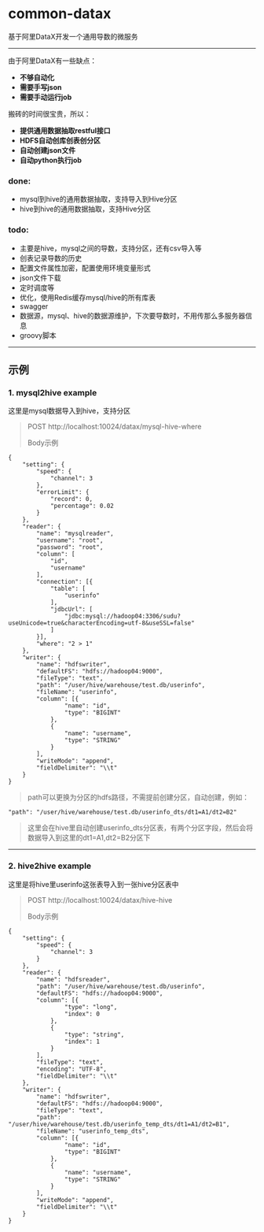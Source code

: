 # common-datax
基于阿里DataX开发一个通用导数的微服务

---

由于阿里DataX有一些缺点：
- **不够自动化**
- **需要手写json**
- **需要手动运行job**

搬砖的时间很宝贵，所以：
- **提供通用数据抽取restful接口**
- **HDFS自动创库创表创分区**
- **自动创建json文件**
- **自动python执行job**

### done:
- mysql到hive的通用数据抽取，支持导入到Hive分区
- hive到hive的通用数据抽取，支持Hive分区

### todo:
- 主要是hive，mysql之间的导数，支持分区，还有csv导入等
- 创表记录导数的历史
- 配置文件属性加密，配置使用环境变量形式
- json文件下载
- 定时调度等
- 优化，使用Redis缓存mysql/hive的所有库表
- swagger
- 数据源，mysql、hive的数据源维护，下次要导数时，不用传那么多服务器信息
- groovy脚本
---

## 示例
### 1. mysql2hive example
这里是mysql数据导入到hive，支持分区
>
> POST http://localhost:10024/datax/mysql-hive-where 
> 
> Body示例

```
{
	"setting": {
		"speed": {
			"channel": 3
		},
		"errorLimit": {
			"record": 0,
			"percentage": 0.02
		}
	},
	"reader": {
		"name": "mysqlreader",
		"username": "root",
		"password": "root",
		"column": [
			"id",
			"username"
		],
		"connection": [{
			"table": [
				"userinfo"
			],
			"jdbcUrl": [
				"jdbc:mysql://hadoop04:3306/sudu?useUnicode=true&characterEncoding=utf-8&useSSL=false"
			]
		}],
		"where": "2 > 1"
	},
	"writer": {
		"name": "hdfswriter",
		"defaultFS": "hdfs://hadoop04:9000",
		"fileType": "text",
		"path": "/user/hive/warehouse/test.db/userinfo",
		"fileName": "userinfo",
		"column": [{
				"name": "id",
				"type": "BIGINT"
			},
			{
				"name": "username",
				"type": "STRING"
			}
		],
		"writeMode": "append",
		"fieldDelimiter": "\\t"
	}
}
```
> path可以更换为分区的hdfs路径，不需提前创建分区，自动创建，例如：

```
"path": "/user/hive/warehouse/test.db/userinfo_dts/dt1=A1/dt2=B2"
```
> 这里会在hive里自动创建userinfo_dts分区表，有两个分区字段，然后会将数据导入到这里的dt1=A1,dt2=B2分区下
---

### 2. hive2hive example
这里是将hive里userinfo这张表导入到一张hive分区表中
> POST http://localhost:10024/datax/hive-hive
> 
> Body示例
```
{
	"setting": {
		"speed": {
			"channel": 3
		}
	},
	"reader": {
		"name": "hdfsreader",
		"path": "/user/hive/warehouse/test.db/userinfo",
		"defaultFS": "hdfs://hadoop04:9000",
		"column": [{
				"type": "long",
				"index": 0
			},
			{
				"type": "string",
				"index": 1
			}
		],
		"fileType": "text",
		"encoding": "UTF-8",
		"fieldDelimiter": "\\t"
	},
	"writer": {
		"name": "hdfswriter",
		"defaultFS": "hdfs://hadoop04:9000",
		"fileType": "text",
		"path": "/user/hive/warehouse/test.db/userinfo_temp_dts/dt1=A1/dt2=B1",
		"fileName": "userinfo_temp_dts",
		"column": [{
				"name": "id",
				"type": "BIGINT"
			},
			{
				"name": "username",
				"type": "STRING"
			}
		],
		"writeMode": "append",
		"fieldDelimiter": "\\t"
	}
}
```
